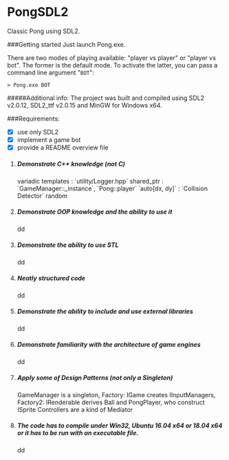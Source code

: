 # PongSDL2
Classic Pong using SDL2. <p><p>

###Getting started
Just launch Pong.exe. <p>
There are two modes of playing available: "player vs player" or "player vs bot".
The former is the default mode.
To activate the latter, you can pass a command line argument "`BOT`": 
```
> Pong.exe BOT
```
#####Additional info:
The project was built and compiled using SDL2 v2.0.12, SDL2_ttf v2.0.15 and MinGW for Windows x64.
<p><p><p>

###Requirements:
- [x] use only SDL2
- [x] implement a game bot
- [x] provide a README overview file
<ol>
  <li> <h5>Demonstrate C++ knowledge (not C)</h5> 
  variadic templates : `utility/Logger.hpp`
  shared_ptr : `GameManager::_instance`, `Pong::player`
  `auto[dx, dy]` : `Collision Detector`
  random
  </li>
  
  <li> <h5>Demonstrate OOP knowledge and the ability to use it</h5>
  dd
  </li>
  
  <li> <h5>Demonstrate the ability to use STL</h5>
  dd
  </li>
  
  <li> <h5>Neatly structured code</h5>
  dd
  </li>
  
  <li> <h5>Demonstrate the ability to include and use external libraries</h5>
  dd
  </li>
  
  <li> <h5>Demonstrate familiarity with the architecture of game engines</h5>
  dd
  </li>
  
  <li> <h5>Apply some of Design Patterns (not only a Singleton)</h5>
  GameManager is a singleton, Factory: IGame creates IInputManagers, Factory2: IRenderable derives Ball and PongPlayer, who construct ISprite
  Controllers are a kind of Mediator
  </li>
    
  <li> <h5>The code has to compile under Win32, Ubuntu 16.04 x64 or 18.04 x64 or it has to be run with an executable file.</h5>
  dd
  </li>
</ol>